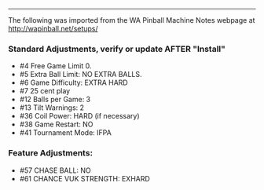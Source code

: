 ***
The following was imported from the WA Pinball Machine Notes webpage at http://wapinball.net/setups/
### Standard Adjustments, verify or update AFTER "Install"
-   #4 Free Game Limit 0.
-   #5 Extra Ball Limit: NO EXTRA BALLS.
-   #6 Game Difficulty: EXTRA HARD
-   #7 25 cent play
-   #12 Balls per Game: 3
-   #13 Tilt Warnings: 2
-   #36 Coil Power: HARD (if necessary)
-   #38 Game Restart: NO
-   #41 Tournament Mode: IFPA
### Feature Adjustments:
-   #57 CHASE BALL: NO
-   #61 CHANCE VUK STRENGTH: EXHARD
